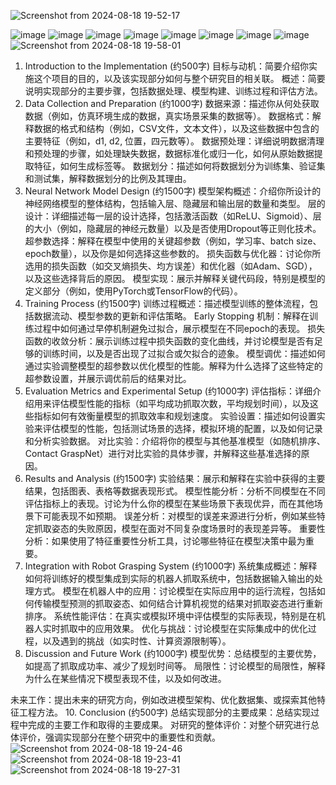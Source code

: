 ![Screenshot from 2024-08-18 19-52-17](https://github.com/user-attachments/assets/3ac42e55-28c5-4b0e-9ebf-1454720665b1)

![image](https://github.com/user-attachments/assets/49f3d61b-0190-4e8a-a845-1fb19d571f06)
![image](https://github.com/user-attachments/assets/eb0ee839-d8c3-467b-9ade-f346d4b5fcfa)
![image](https://github.com/user-attachments/assets/90e4a307-da07-4f84-afda-5f982825de1c)
![image](https://github.com/user-attachments/assets/06f155d7-0182-4f87-ab22-330fefc1aac8)
![image](https://github.com/user-attachments/assets/aac655ac-a3bd-43a2-9a4d-fc28ab037ab1)
![image](https://github.com/user-attachments/assets/25f1a89c-78d2-48d3-878e-7854382a8ac8)
![image](https://github.com/user-attachments/assets/477607d4-f24d-4d8d-a4ef-474069e75c0e)
![image](https://github.com/user-attachments/assets/5a37d40e-fec8-496c-bd57-62073ce6c7bb)
![Screenshot from 2024-08-18 19-58-01](https://github.com/user-attachments/assets/2a7f1106-5874-4b3b-b5e4-7bf20f296682)







1. Introduction to the Implementation (约500字)
目标与动机：简要介绍你实施这个项目的目的，以及该实现部分如何与整个研究目的相关联。
概述：简要说明实现部分的主要步骤，包括数据处理、模型构建、训练过程和评估方法。
2. Data Collection and Preparation (约1000字)
数据来源：描述你从何处获取数据（例如，仿真环境生成的数据，真实场景采集的数据等）。
数据格式：解释数据的格式和结构（例如，CSV文件，文本文件），以及这些数据中包含的主要特征（例如，d1, d2, 位置，四元数等）。
数据预处理：详细说明数据清理和预处理的步骤，如处理缺失数据，数据标准化或归一化，如何从原始数据提取特征，如何生成标签等。
数据划分：描述如何将数据划分为训练集、验证集和测试集，解释数据划分的比例及其理由。
3. Neural Network Model Design (约1500字)
模型架构概述：介绍你所设计的神经网络模型的整体结构，包括输入层、隐藏层和输出层的数量和类型。
层的设计：详细描述每一层的设计选择，包括激活函数（如ReLU、Sigmoid）、层的大小（例如，隐藏层的神经元数量）以及是否使用Dropout等正则化技术。
超参数选择：解释在模型中使用的关键超参数（例如，学习率、batch size、epoch数量），以及你是如何选择这些参数的。
损失函数与优化器：讨论你所选用的损失函数（如交叉熵损失、均方误差）和优化器（如Adam、SGD），以及这些选择背后的原因。
模型实现：展示并解释关键代码段，特别是模型的定义部分（例如，使用PyTorch或TensorFlow的代码）。
4. Training Process (约1500字)
训练过程概述：描述模型训练的整体流程，包括数据流动、模型参数的更新和评估策略。
Early Stopping 机制：解释在训练过程中如何通过早停机制避免过拟合，展示模型在不同epoch的表现。
损失函数的收敛分析：展示训练过程中损失函数的变化曲线，并讨论模型是否有足够的训练时间，以及是否出现了过拟合或欠拟合的迹象。
模型调优：描述如何通过实验调整模型的超参数以优化模型的性能。解释为什么选择了这些特定的超参数设置，并展示调优前后的结果对比。
5. Evaluation Metrics and Experimental Setup (约1000字)
评估指标：详细介绍用来评估模型性能的指标（如平均成功抓取次数，平均规划时间），以及这些指标如何有效衡量模型的抓取效率和规划速度。
实验设置：描述如何设置实验来评估模型的性能，包括测试场景的选择，模拟环境的配置，以及如何记录和分析实验数据。
对比实验：介绍将你的模型与其他基准模型（如随机排序、Contact GraspNet）进行对比实验的具体步骤，并解释这些基准选择的原因。
6. Results and Analysis (约1500字)
实验结果：展示和解释在实验中获得的主要结果，包括图表、表格等数据表现形式。
模型性能分析：分析不同模型在不同评估指标上的表现。讨论为什么你的模型在某些场景下表现优异，而在其他场景下可能表现不如预期。
误差分析：对模型的误差来源进行分析，例如某些特定抓取姿态的失败原因，模型在面对不同复杂度场景时的表现差异等。
重要性分析：如果使用了特征重要性分析工具，讨论哪些特征在模型决策中最为重要。
7. Integration with Robot Grasping System (约1000字)
系统集成概述：解释如何将训练好的模型集成到实际的机器人抓取系统中，包括数据输入输出的处理方式。
模型在机器人中的应用：讨论模型在实际应用中的运行流程，包括如何传输模型预测的抓取姿态、如何结合计算机视觉的结果对抓取姿态进行重新排序。
系统性能评估：在真实或模拟环境中评估模型的实际表现，特别是在机器人实时抓取中的应用效果。
优化与挑战：讨论模型在实际集成中的优化过程，以及遇到的挑战（如实时性、计算资源限制等）。
8. Discussion and Future Work (约1000字)
模型优势：总结模型的主要优势，如提高了抓取成功率、减少了规划时间等。
局限性：讨论模型的局限性，解释为什么在某些情况下模型表现不佳，以及如何改进。

未来工作：提出未来的研究方向，例如改进模型架构、优化数据集、或探索其他特征工程方法。
10. Conclusion (约500字)
总结实现部分的主要成果：总结实现过程中完成的主要工作和取得的主要成果。
对研究的整体评价：对整个研究进行总体评价，强调实现部分在整个研究中的重要性和贡献。
![Screenshot from 2024-08-18 19-24-46](https://github.com/user-attachments/assets/a4116659-8a53-4216-9e35-890038610479)
![Screenshot from 2024-08-18 19-23-41](https://github.com/user-attachments/assets/91c605bd-0db8-496d-860b-beea1884360a)
![Screenshot from 2024-08-18 19-27-31](https://github.com/user-attachments/assets/8acd56b7-08e9-4561-85fe-6dc2e972de01)

